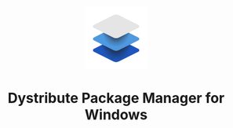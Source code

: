 <p align="center">
  <img src="https://github.com/MuffinLorde/Dystribute/blob/main/1000015211-removebg.png" height="128">
  <h1 align="center">Dystribute Package Manager for Windows</h1>
</p>
